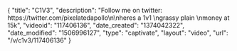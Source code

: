 {
    "title": "C1V3",
    "description": "Follow me on twitter: https:\/\/twitter.com\/pixelatedapollo\n\nheres a 1v1 \ngrassy plain \nmoney at 15k",
    "videoid": "117406136",
    "date_created": "1374042322",
    "date_modified": "1506996127",
    "type": "captivate",
    "layout": "video",
    "url": "\/v\/c1v3\/117406136"
}